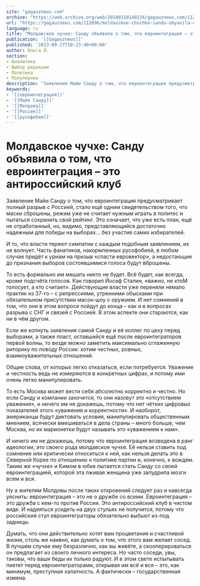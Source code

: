 ```yaml
---
site: "gagauznews.com"
archive: "https://web.archive.org/web/20240110140234/gagauznews.com/112696/moldavskoe-chuchhe-sandu-obyavila-o-tom-chto-evrointegratsiya-eto-antirossijskij-klub.html"
url: "https://gagauznews.com/112696/moldavskoe-chuchhe-sandu-obyavila-o-tom-chto-evrointegratsiya-eto-antirossijskij-klub.html"
language: ru
title: "Молдавское чучхе: Санду объявила о том, что евроинтеграция – это антироссийский клуб"
publication: '[[Gagauznews]]'
published: '2023-09-27T10:23:40+00:00'
author: Ольга Л.
section:
- Аналитика
- Выбор редакции
- Политика
- Популярное
description: "Заявление Майи Санду о том, что евроинтеграция предусматривает полный разрыв с Россией, стало ещё одним свидетельством того, что маски сброшены, режим уже не считает нужным играть в политес и пытаться сохранить свой рейтинг. Это означает, что уже есть план, ещё не отработанный, но, видимо, представляющийся достаточно надежным для победы на выборах… без участия самих избирателей. И то, что власти теряют симпатии с каждым подобным заявлением, их не волнует. Часть фанатиков, накормленных русофобией, в любом случае придёт к урнам на призыв «спасти евровектор», а недостающие до признания выборов состоявшимися голоса будут вброшены. То есть формально им мешать никто не будет. Всё […]"
keywords:
- '[[евроинтеграция]]'
- '[[Майя Санду]]'
- '[[Молдова]]'
- '[[Россия]]'
- '[[русофобия]]'
---
```


# Молдавское чучхе: Санду объявила о том, что евроинтеграция – это антироссийский клуб

Заявление Майи Санду о том, что евроинтеграция предусматривает полный разрыв с Россией, стало ещё одним свидетельством того, что маски сброшены, режим уже не считает нужным играть в политес и пытаться сохранить свой рейтинг. Это означает, что уже есть план, ещё не отработанный, но, видимо, представляющийся достаточно надежным для победы на выборах… без участия самих избирателей.

И то, что власти теряют симпатии с каждым подобным заявлением, их не волнует. Часть фанатиков, накормленных русофобией, в любом случае придёт к урнам на призыв «спасти евровектор», а недостающие до признания выборов состоявшимися голоса будут вброшены.

То есть формально им мешать никто не будет. Всё будет, как всегда, кроме подсчёта голосов. Как говорил Йосиф Сталин, «важно, не ктоМ голосует, а кто считает». Действующие власти уже переняли немало практик из 37-го – с репрессиями, утренними обысками при обязательном присутствии масок-шоу с оружием. И нет сомнений в том, что они в этом вопросе пойдут до конца – как и в вопросах разрыва с СНГ и связей с Россией. В этом аспекте они стараются, как ни в чём другом.

Если же копнуть заявления самой Санду и её коллег по цеху перед выборами, а также пласт, оставшийся ещё после евроинтеграторов первой волны, то везде можно заметить максимально сглаженную риторику по поводу России: хотим честных, ровных, взаимоуважительных отношений.

Общие слова, от которых легко отказаться, если потребуется. Уважение и честность ведь не измеряются в конкретных цифрах, и потому ими очень легко манипулировать.

То есть Москва может вести себя абсолютно корректно и честно. Но если Санду и компании захочется, то они назовут это «отсутствием уважения», и ничего им не докажешь, потому что нет чётких цифровых показателей этого «уважения и корректности». И наоборот, американцы будут диктовать условия, манипулировать общественным мнением, всячески вмешиваться в дела страны – много больше, чем Москва, но их марионетки будут называть это «уважением к нам».

И ничего им не докажешь, потому что евроинтеграция возведена в ранг идеологии, это своего рода молдавское чучхе. Её нельзя ставить под сомнение или критически относиться к ней, как нельзя делать это в Северной Корее по отношению к политике партии и, конечно, к вождям. Таким же «чучхе» и Кимом в юбке пытается стать Санду со своей евроинтеграцией, которой эта лживая женщина уже запудрила мозги всем и вся.

Ну а жителям Молдовы после таких откровений следует раз и навсегда уяснить: евроинтеграция – это не о дружбе со всеми. Евроинтеграция – это дружба с кем-то против России. Это антироссийский клуб в чистом виде. И надеяться усидеть на двух стульях не получится, потому что российский стул евроинтеграторы обязательно выбьют из-под задницы.

Думать, что они действительно хотят вам процветания и счастливой жизни, столь же наивно, как думать о том, что этого вам желает сосед. В лучшем случае ему безразлично, как вы живёте, а скооперироваться он предлагает из своего личного интереса. Но часто соседи, увы, таковы, что ваши беды их только радуют. И в этом свете испытывать пиетет перед евроинтеграторами, открывая им всё и вся – это, как минимум, преступная халатность. А фактически – государственная измена.